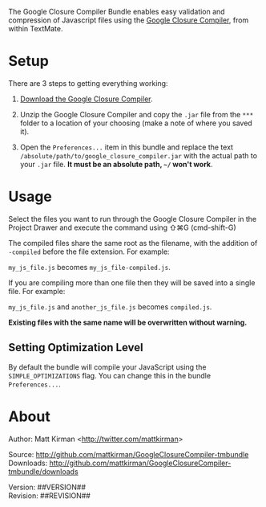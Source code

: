 The Google Closure Compiler Bundle enables easy validation and compression of Javascript files using the [Google Closure Compiler](http://code.google.com/closure/compiler/), from within TextMate.


# Setup

There are 3 steps to getting everything working:

1. [Download the Google Closure Compiler](http://closure-compiler.googlecode.com/files/compiler-latest.zip).

2. Unzip the Google Closure Compiler and copy the `.jar` file from the `***` folder to a location of your choosing (make a note of where you saved it).

3. Open the `Preferences...` item in this bundle and replace the text `/absolute/path/to/google_closure_compiler.jar` with the actual path to your `.jar` file. __It must be an absolute path, `~/` won't work__.


# Usage

Select the files you want to run through the Google Closure Compiler in the Project Drawer and execute the command using &#x21E7;&#8984;G (cmd-shift-G)

The compiled files share the same root as the filename, with the addition of `-compiled` before the file extension. For example:

`my_js_file.js` becomes `my_js_file-compiled.js`.

If you are compiling more than one file then they will be saved into a single file. For example:

`my_js_file.js` and `another_js_file.js` becomes `compiled.js`.

__Existing files with the same name will be overwritten without warning.__


## Setting Optimization Level

By default the bundle will compile your JavaScript using the `SIMPLE_OPTIMIZATIONS` flag. You can change this in the bundle `Preferences...`.


# About

Author: Matt Kirman <<http://twitter.com/mattkirman>>  

Source: <http://github.com/mattkirman/GoogleClosureCompiler-tmbundle>  
Downloads: <http://github.com/mattkirman/GoogleClosureCompiler-tmbundle/downloads>  

Version: ##VERSION##  
Revision: ##REVISION##